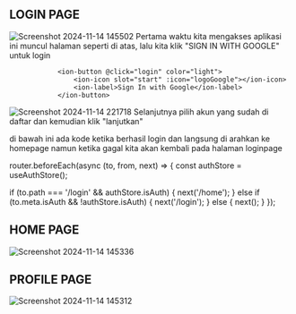 ## LOGIN PAGE
![Screenshot 2024-11-14 145502](https://github.com/user-attachments/assets/8ffd150b-30bf-472a-84c9-b3f03dc23b57)
Pertama waktu kita mengakses aplikasi ini muncul halaman seperti di atas, lalu kita klik "SIGN IN WITH GOOGLE" untuk login 

<!-- Button Sign In -->
                <ion-button @click="login" color="light">
                    <ion-icon slot="start" :icon="logoGoogle"></ion-icon>
                    <ion-label>Sign In with Google</ion-label>
                </ion-button>

![Screenshot 2024-11-14 221718](https://github.com/user-attachments/assets/d95539d1-4c0a-44c3-bd1c-c577a85c546b)
Selanjutnya pilih akun yang sudah di daftar dan kemudian klik "lanjutkan"

di bawah  ini ada kode ketika berhasil login dan langsung di arahkan ke homepage namun ketika gagal kita akan kembali pada halaman loginpage

router.beforeEach(async (to, from, next) => {
  const authStore = useAuthStore();
  
  if (to.path === '/login' && authStore.isAuth) {
    next('/home');
  } else if (to.meta.isAuth && !authStore.isAuth) {
    next('/login');
  } else {
    next();
  }
});


## HOME PAGE 
![Screenshot 2024-11-14 145336](https://github.com/user-attachments/assets/ebaea531-9bc6-4bbc-93d1-6822ef3e4679)

## PROFILE PAGE
![Screenshot 2024-11-14 145312](https://github.com/user-attachments/assets/65268b49-8b88-43e7-acde-8e4e5043fa21)
